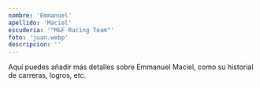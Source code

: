```yaml
---
nombre: 'Emmanuel'
apellido: 'Maciel'
escuderia: '"M&F Racing Team"'
foto: 'juan.webp'
descripcion: ''
---
```


Aquí puedes añadir más detalles sobre Emmanuel Maciel, como su historial de carreras, logros, etc.
